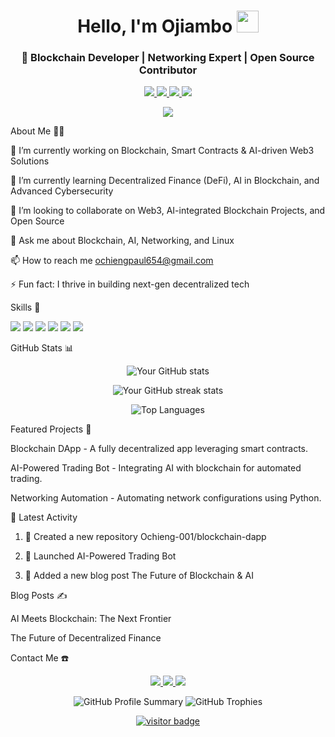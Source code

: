<!---
ojiambo/ojiambo is a ✨ special ✨ repository because its `README.md` (this file) appears on your GitHub profile.
You can click the Preview link to take a look at your changes.
---><!-- Header --><h1 align="center">Hello, I'm Ojiambo <img src="https://media.giphy.com/media/hvRJCLFzcasrR4ia7z/giphy.gif" width="35"></h1>
<h3 align="center">🚀 Blockchain Developer | Networking Expert | Open Source Contributor</h3><!-- Social Links --><p align="center">
  <a href="https://www.linkedin.com/in/paul-ochieng-924a94315" target="_blank">
    <img src="https://img.shields.io/badge/-LinkedIn-0077B5?style=flat-square&logo=Linkedin&logoColor=white"/>
  </a>
  <a href="mailto:ochiengpaul654@gmail.com">
    <img src="https://img.shields.io/badge/-Email-D14836?style=flat-square&logo=Gmail&logoColor=white"/>
  </a>
  <a href="https://twitter.com/Ochieng-001" target="_blank">
    <img src="https://img.shields.io/badge/-Twitter-1DA1F2?style=flat-square&logo=Twitter&logoColor=white"/>
  </a>
  <a href="https://github.com/Ochieng-001" target="_blank">
    <img src="https://img.shields.io/badge/-GitHub-333333?style=flat-square&logo=github&logoColor=white"/>
  </a>
</p><!-- Dynamic Content --><p align="center">
  <img src="https://readme-typing-svg.herokuapp.com/?lines=Blockchain+Developer;AI+&+Web3+Enthusiast;Networking+Expert;Open+Source+Contributor&center=true&width=500&height=50">
</p><!-- About Me -->About Me 🧑‍💻

🔭 I’m currently working on Blockchain, Smart Contracts & AI-driven Web3 Solutions

🌱 I’m currently learning Decentralized Finance (DeFi), AI in Blockchain, and Advanced Cybersecurity

👯 I’m looking to collaborate on Web3, AI-integrated Blockchain Projects, and Open Source

💬 Ask me about Blockchain, AI, Networking, and Linux

📫 How to reach me ochiengpaul654@gmail.com

⚡ Fun fact: I thrive in building next-gen decentralized tech


<!-- Skills -->Skills 🚀

<p align="left">
  <img src="https://img.shields.io/badge/-Blockchain-121D33?style=flat-square&logo=ethereum&logoColor=white"/>
  <img src="https://img.shields.io/badge/-Solidity-363636?style=flat-square&logo=solidity&logoColor=white"/>
  <img src="https://img.shields.io/badge/-Python-3776AB?style=flat-square&logo=Python&logoColor=white"/>
  <img src="https://img.shields.io/badge/-Linux-FCC624?style=flat-square&logo=Linux&logoColor=black"/>
  <img src="https://img.shields.io/badge/-Networking-0078D4?style=flat-square&logo=Cisco&logoColor=white"/>
  <img src="https://img.shields.io/badge/-Docker-2496ED?style=flat-square&logo=Docker&logoColor=white"/>
</p><!-- GitHub Stats -->GitHub Stats 📊

<p align="center">
  <img src="https://github-readme-stats.vercel.app/api?username=Ochieng-001&show_icons=true&theme=tokyonight" alt="Your GitHub stats" />
</p>
<p align="center">
  <img src="https://github-readme-streak-stats.herokuapp.com/?user=Ochieng-001&theme=tokyonight" alt="Your GitHub streak stats" />
</p>
<p align="center">
  <img src="https://github-readme-stats.vercel.app/api/top-langs/?username=Ochieng-001&layout=compact&theme=tokyonight" alt="Top Languages" />
</p><!-- Featured Projects -->Featured Projects 🚀

Blockchain DApp - A fully decentralized app leveraging smart contracts.

AI-Powered Trading Bot - Integrating AI with blockchain for automated trading.

Networking Automation - Automating network configurations using Python.


📅 Latest Activity

<!--START_SECTION:activity-->
1. 🎉 Created a new repository Ochieng-001/blockchain-dapp


2. 🚀 Launched AI-Powered Trading Bot


3. 📝 Added a new blog post The Future of Blockchain & AI



<!--END_SECTION:activity--><!-- Blog Posts -->Blog Posts ✍️

AI Meets Blockchain: The Next Frontier

The Future of Decentralized Finance


<!-- Contact Me -->Contact Me ☎️

<p align="center">
  <a href="https://www.linkedin.com/in/paul-ochieng-924a94315" target="_blank">
    <img src="https://img.shields.io/badge/-LinkedIn-0077B5?style=for-the-badge&logo=Linkedin&logoColor=white"/>
  </a>
  <a href="mailto:ochiengpaul654@gmail.com">
    <img src="https://img.shields.io/badge/-Email-D14836?style=for-the-badge&logo=Gmail&logoColor=white"/>
  </a>
  <a href="https://twitter.com/Ochieng-001" target="_blank">
    <img src="https://img.shields.io/badge/-Twitter-1DA1F2?style=for-the-badge&logo=Twitter&logoColor=white"/>
  </a>
</p><!-- Interactive Features --><p align="center">
  <img src="https://github-profile-summary-cards.vercel.app/api/cards/profile-details?username=Ochieng-001&theme=dracula" alt="GitHub Profile Summary"/>
  <img src="https://github-profile-trophy.vercel.app/?username=Ochieng-001&theme=dracula" alt="GitHub Trophies"/>
</p><!-- Footer --><p align="center">
  <a href="https://github.com/Ochieng-001" target="_blank">
    <img src="https://komarev.com/ghpvc/?username=Ochieng-001&style=flat-square&color=blue" alt="visitor badge"/>
  </a>
</p>
